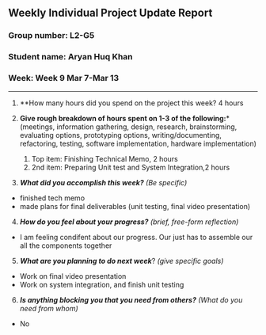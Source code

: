 ## Weekly Individual Project Update Report
### Group number: L2-G5
### Student name: Aryan Huq Khan
### Week: Week 9 Mar 7-Mar 13
___
1. **How many hours did you spend on the project this week? 4 hours

2. **Give rough breakdown of hours spent on 1-3 of the following:***
   (meetings, information gathering, design, research, brainstorming, evaluating options, prototyping options, writing/documenting, refactoring, testing, software implementation, hardware implementation)
   1. Top item: Finishing Technical Memo, 2 hours
   2. 2nd item: Preparing Unit test and System Integration,2 hours
3. ***What did you accomplish this week?*** _(Be specific)_
  - finished tech memo
  - made plans for final deliverables (unit testing, final video presentation)
4. ***How do you feel about your progress?*** _(brief, free-form reflection)_
  - I am feeling condifent about our progress. Our just has to assemble our all the components together
5. ***What are you planning to do next week***? _(give specific goals)_
  - Work on final video presentation
  - Work on system integration, and finish unit testing
6. ***Is anything blocking you that you need from others?*** _(What do you need from whom)_
  - No
